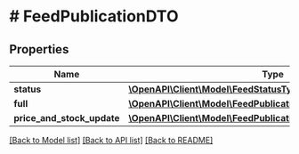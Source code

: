 # # FeedPublicationDTO

## Properties

Name | Type | Description | Notes
------------ | ------------- | ------------- | -------------
**status** | [**\OpenAPI\Client\Model\FeedStatusType**](FeedStatusType.md) |  | [optional]
**full** | [**\OpenAPI\Client\Model\FeedPublicationFullDTO**](FeedPublicationFullDTO.md) |  | [optional]
**price_and_stock_update** | [**\OpenAPI\Client\Model\FeedPublicationPriceAndStockUpdateDTO**](FeedPublicationPriceAndStockUpdateDTO.md) |  | [optional]

[[Back to Model list]](../../README.md#models) [[Back to API list]](../../README.md#endpoints) [[Back to README]](../../README.md)
